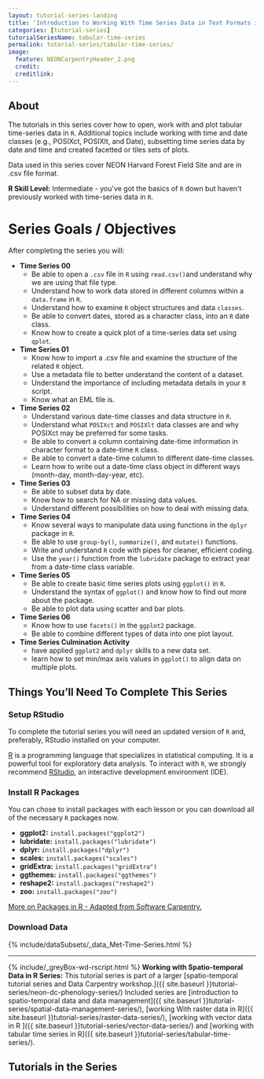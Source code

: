 ```yaml
---
layout: tutorial-series-landing
title: 'Introduction to Working With Time Series Data in Text Formats in R'
categories: [tutorial-series]
tutorialSeriesName: tabular-time-series
permalink: tutorial-series/tabular-time-series/
image:
  feature: NEONCarpentryHeader_2.png
  credit: 
  creditlink: 
---
```


## About
The tutorials in this series cover how to open, work with and plot tabular 
time-series data in `R`.  Additional topics include working with time and date 
classes (e.g., POSIXct, POSIXlt, and Date), subsetting time series data by date 
and time and created facetted or tiles 
sets of plots.

Data used in this series cover NEON Harvard Forest Field Site and are in .csv 
file format. 

**R Skill Level:** Intermediate - you've got the basics of `R` down but haven't
previously worked with time-series data in `R`.

<div id="objectives" markdown="1">

# Series Goals / Objectives
After completing the series you will:

* **Time Series 00**
	+ Be able to open a `.csv` file in `R` using `read.csv()`and understand why
we are using that file type.
	+ Understand how to work data stored in different columns within a 
`data.frame` in `R`.
	+ Understand how to examine `R` object structures and data `classes`.
	+ Be able to convert dates, stored as a character class, into an `R` date 
class.
	+ Know how to create a quick plot of a time-series data set using `qplot`. 
* **Time Series 01**
	+ Know how to import a .csv file and examine the structure of the related `R`
object. 
	+ Use a metadata file to better understand the content of a dataset.
	+ Understand the importance of including metadata details in your `R` script.
	+ Know what an EML file is. 
* **Time Series 02**
	+ Understand various date-time classes and data structure in `R`. 
	+ Understand what `POSIXct` and `POSIXlt` data classes are and why POSIXct 
may be preferred for some tasks. 
	+ Be able to convert a column containing date-time information in character
format to a date-time `R` class.
	+ Be able to convert a date-time column to different date-time classes. 
	+ Learn how to write out a date-time class object in different ways 
(month-day, month-day-year, etc). 
* **Time Series 03**
	+ Be able to subset data by date. 
	+ Know how to search for NA or missing data values. 
	+ Understand different possibilities on how to deal with missing data. 
* **Time Series 04**
	+ Know several ways to manipulate data using functions in the `dplyr` package
 in `R`.
	+ Be able to use `group-by()`, `summarize()`, and `mutate()` functions. 
	+ Write and understand `R` code with pipes for cleaner, efficient coding.
	+ Use the `year()` function from the `lubridate` package to extract year from a
 date-time class variable. 
* **Time Series 05**
	+ Be able to create basic time series plots using `ggplot()` in `R`.
	+ Understand the syntax of `ggplot()` and know how to find out more about the
 package. 
	+ Be able to plot data using scatter and bar plots.
* **Time Series 06**
	+ Know how to use `facets()` in the `ggplot2` package.
	+ Be able to combine different types of data into one plot layout.
* **Time Series Culmination Activity**
	+ have applied `ggplot2` and `dplyr` skills to a new data set.
	+ learn how to set min/max axis values in `ggplot()` to align data on multiple plots. 

## Things You’ll Need To Complete This Series

### Setup RStudio
To complete the tutorial series you will need an updated version of `R` and,
preferably, RStudio installed on your computer.

 <a href = "http://cran.r-project.org/">R</a> 
is a programming language that specializes in statistical computing. It is a 
powerful tool for exploratory data analysis. To interact with `R`, we strongly
recommend 
<a href="http://www.rstudio.com/">RStudio</a>,
an interactive development environment (IDE). 

### Install R Packages
You can chose to install packages with each lesson or you can download all 
of the necessary `R` packages now. 

* **ggplot2:** `install.packages("ggplot2")`
* **lubridate:** `install.packages("lubridate")`
* **dplyr:** `install.packages("dplyr")`
* **scales:** `install.packages("scales")`
* **gridExtra:** `install.packages("gridExtra")`
* **ggthemes:** `install.packages("ggthemes")`
* **reshape2:** `install.packages("reshape2")`
* **zoo:** `install.packages("zoo")`

[More on Packages in R - Adapted from Software Carpentry.]({{site.baseurl}}/R/Packages-In-R/)

### Download Data

{% include/dataSubsets/_data_Met-Time-Series.html %}

*****

{% include/_greyBox-wd-rscript.html %}
**Working with Spatio-temporal Data in R Series:** This tutorial series is
part of a larger
[spatio-temporal tutorial series and Data Carpentry workshop.]({{ site.baseurl }}tutorial-series/neon-dc-phenology-series/)
Included series are
[introduction to spatio-temporal data and data management]({{ site.baseurl }}tutorial-series/spatial-data-management-series/),
[working With raster data in R]({{ site.baseurl }}tutorial-series/raster-data-series/), 
[working with vector data in R ]({{ site.baseurl }}tutorial-series/vector-data-series/)
and
[working with tabular time series in R]({{ site.baseurl }}tutorial-series/tabular-time-series/).

</div> 

## Tutorials in the Series
